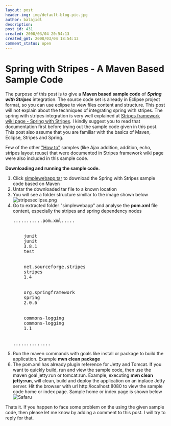 ```yaml
---
layout: post
header-img: img/default-blog-pic.jpg
author: balajidl
description: 
post_id: 431
created: 2008/03/04 20:54:13
created_gmt: 2008/03/04 18:54:13
comment_status: open
---
```


# Spring with Stripes - A Maven Based Sample Code

<p>The purpose of this post is to give a <strong>Maven based sample code</strong> of <em><strong>Spring with Stripes</strong></em> integration. The source code set is already in Eclipse project format, so you can use eclipse to view files content and structure.
This post will not explain about the techniques of integrating spring with stripes. The spring with stripes integration is very well explained at <a href="http://www.stripesframework.org/display/stripes/Spring+with+Stripes">Stripes framework wiki page - Spring with Stripes</a>. I kindly suggest you to read that documentation first before trying out the sample code given in this post. This post also assume that you are familiar with the basics of Maven, Eclipse, Stripes and Spring.</p>
<p>Few of the other <a href="http://www.stripesframework.org/display/stripes/How+To%27s">"How to"</a> samples (like Ajax addition, addition, echo, stripes layout reuse) that were documented in Stripes framework wiki page were also included in this sample code.
<!--more--></p>
<p><strong>Downloading and running the sample code.</strong>
<ol></p>
<li>Click <a id=p434 href="http://xebee.xebia.in/wp-content/uploads/2008/03/simplewebapp.tar">simplewebapp.tar</a> to download the Spring with Stripes sample code based on Maven</li>

<li>Untar the downloaded tar file to a known location</li>

<li>You will see a folder structure simillar to the image shown below
<img id="image432" alt=stripeseclipse.png src="http://xebee.xebia.in/wp-content/uploads/2008/03/stripeseclipse.png" /> </li>

<li>Go to extracted folder "simplewebapp" and analyse the <strong>pom.xml</strong> file content, especially the stripes and spring dependency nodes<pre lang="xml">
...........pom.xml.....
<dependencies>
 <dependency>
    <groupId>junit</groupId>
    <artifactId>junit</artifactId>
    <version>3.8.1</version>
    <scope>test</scope>
 </dependency>
 <dependency>
    <groupId>net.sourceforge.stripes</groupId>
    <artifactId>stripes</artifactId>
    <version>1.4</version>
 </dependency>
 <dependency>
    <groupId>org.springframework</groupId>
    <artifactId>spring</artifactId>
    <version>2.0.6</version>
 </dependency>
 <dependency>
    <groupId>commons-logging</groupId>
    <artifactId>commons-logging</artifactId>
    <version>1.1</version>
 </dependency>
</dependencies>
..............
</pre></li>

<li>Run the maven commands with goals like install or package to build the application. Example <strong>mvn clean package</strong>
<li>The pom.xml has already plugin reference for Jetty and Tomcat. If you want to quickly build, run and view the sample code, then use the maven goal jetty:run or tomcat:run. Example, executing <strong>mvn clean jetty:run</strong>, will clean, build and deploy the application on an inplace Jetty server.
Hit the browser with url http:/localhost:8080 to view the sample code home or index page. Sample home or index page is shown below
<img alt=Safaru src="http://xebee.xebia.in/wp-content/uploads/2008/03/spring-stripesweb.png" />
</li>
</ol>
Thats it.
If you happen to face some problem on the using the given sample code, then please let me know by adding a comment to this post. I will try to reply for that.